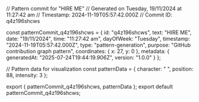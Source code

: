// Pattern commit for "HIRE ME"
// Generated on Tuesday, 19/11/2024 at 11:27:42 am
// Timestamp: 2024-11-19T05:57:42.000Z
// Commit ID: q4z196shcws

const patternCommit_q4z196shcws = {
  id: "q4z196shcws",
  text: "HIRE ME",
  date: "19/11/2024",
  time: "11:27:42 am",
  dayOfWeek: "Tuesday",
  timestamp: "2024-11-19T05:57:42.000Z",
  type: "pattern-generation",
  purpose: "GitHub contribution graph pattern",
  coordinates: {
    x: 27,
    y: 0
  },
  metadata: {
    generatedAt: "2025-07-24T19:44:19.906Z",
    version: "1.0.0"
  }
};

// Pattern data for visualization
const patternData = {
  character: " ",
  position: 88,
  intensity: 3
};

export { patternCommit_q4z196shcws, patternData };
export default patternCommit_q4z196shcws;
